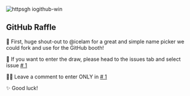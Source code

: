 ![httpsgh iogithub-win](https://github.com/githubpresente/agile-devops-west/assets/20666190/2df55f5d-5c65-40d2-a4d4-520eaf3bd22e)

## GitHub Raffle 

🙏 First, huge shout-out to @icelam for a great and simple name picker we could fork and use for the GitHub booth!

🎫 If you want to enter the draw, please head to the issues tab and select issue [# 1](gh.io/github-win)

🤞🏽 Leave a comment to enter ONLY in [# 1](gh.io/github-win)

✨ Good luck!


